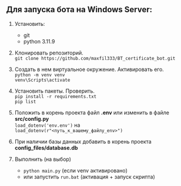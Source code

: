 ## Для запуска бота на Windows Server:

1) Установить:

    - git
    - python 3.11.9

2) Клонировать репозиторий.
   <br>```git clone https://github.com/maxfil333/BT_certificate_bot.git ```

3) Создать в нем виртуальное окружение. Активировать его.
   <br>```python -m venv venv```
   <br>```venv\Scripts\activate```

4) Установить пакеты. Проверить.
   <br>```pip install -r requirements.txt```
   <br>```pip list```

5) Положить в корень проекта файл **.env**
   или изменить в файле **src/config.py**
   <br>```load_dotenv('env.env')``` на <br>```load_dotenv(r"<путь_к_вашему_файлу_env>")```

6) При наличии базы данных добавить в корень проекта
   **config_files/database.db**

7) Выполнить (на выбор)
   - ```python main.py``` (если venv активировано)
   - или запустить ```run.bat``` (активация + запуск скрипта)